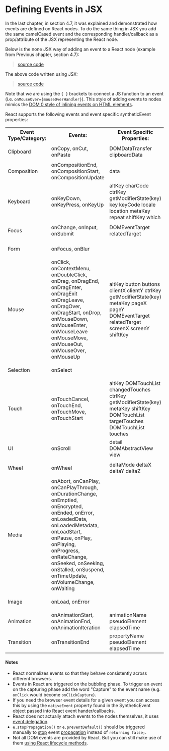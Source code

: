 # Defining Events in JSX

In the last chapter, in section 4.7, it was explained and demonstrated how events are defined on React nodes. To do the same thing in JSX you add the same camelCased event and the corresponding handler/callback as a prop/attribute of the JSX representing the React node.

Below is the none JSX way of adding an event to a React node (example from Previous chapter, section 4.7):

> [source code](https://jsfiddle.net/ct5acw2y/#tabs=js,result,html,resources)

The above code written using JSX:

> [source code](https://jsfiddle.net/tvmqwuu1/#tabs=js,result,html,resources)

Note that we are using the `{ }` brackets to connect a JS function to an event (i.e. `onMouseOver={mouseOverHandler}`). This style of adding events to nodes mimics the [DOM 0 style of inlining events on HTML elements](http://stackoverflow.com/questions/5642659/what-is-the-difference-between-dom-level-0-events-vs-dom-level-2-events).

React supports the following events and event specific syntheticEvent properties:

<table
<tr>
<th>Event Type/Category:</th>
<th>Events:</th>
<th>Event Specific Properties:</th>
</tr>
  <tr>
  	<td><p>Clipboard</p></td>
    <td>onCopy, onCut, onPaste</td>
	<td>DOMDataTransfer clipboardData</td>
  </tr>
  <tr>
  	<td><p>Composition</p></td>
    <td>onCompositionEnd, onCompositionStart, onCompositionUpdate</td>
	<td>data</td>
  </tr>
  <tr>
  	<td><p>Keyboard</p></td>
    <td>onKeyDown, onKeyPress, onKeyUp</td>
	<td>altKey
charCode
ctrlKey
getModifierState(key)
key
keyCode
locale
location
metaKey
repeat
shiftKey
which</td>
  </tr>
  <tr>
	  <td><p>Focus</p></td>
	<td>onChange, onInput, onSubmit</td>
  <td>DOMEventTarget relatedTarget</td>
  </tr>
  <tr>
	<td><p>Form</p></td>
  <td>onFocus, onBlur</td>
  <td></td>
  </tr>
  <tr>
	<td><p>Mouse</p></td>
  <td>onClick, onContextMenu, onDoubleClick, onDrag, onDragEnd, onDragEnter, onDragExit
onDragLeave, onDragOver, onDragStart, onDrop, onMouseDown, onMouseEnter, onMouseLeave
onMouseMove, onMouseOut, onMouseOver, onMouseUp</td>
  <td>altKey
button
buttons
clientX
clientY
ctrlKey
getModifierState(key)
metaKey
pageX
pageY
DOMEventTarget relatedTarget
screenX
screenY
shiftKey
  </td>
  </tr>
  <tr>
  <td><p>Selection</p></td>
  <td>onSelect</td>
  <td></td>
  </tr>
  <tr>
  <td><p>Touch</p></td>
  <td>onTouchCancel, onTouchEnd, onTouchMove, onTouchStart</td>
  <td>
  altKey
  DOMTouchList changedTouches
  ctrlKey
  getModifierState(key)
  metaKey
  shiftKey
  DOMTouchList targetTouches
  DOMTouchList touches
  </td>
  </tr>
  <tr>
  <td><p>UI</p></td>
  <td>onScroll</td>
  <td>
  detail
  DOMAbstractView view
  </td>
  </tr>
  <tr>
  <td><p>Wheel</p></td>
  <td>onWheel</td>
  <td>
  deltaMode
  deltaX
  deltaY
  deltaZ
  </td>
  </tr>

  <tr>
  <td><p>Media</p></td>
  <td>onAbort, onCanPlay, onCanPlayThrough, onDurationChange, onEmptied, onEncrypted, onEnded, onError, onLoadedData, onLoadedMetadata, onLoadStart, onPause, onPlay, onPlaying, onProgress, onRateChange, onSeeked, onSeeking, onStalled, onSuspend, onTimeUpdate, onVolumeChange, onWaiting</td>
  <td></td>
  </tr>

  <tr>
  <td><p>Image</p></td>
  <td>onLoad, onError</td>
  <td></td>
  </tr>

  <tr>
  <td><p>Animation</p></td>
  <td>onAnimationStart, onAnimationEnd, onAnimationIteration</td>
  <td>
  animationName
  pseudoElement
  elapsedTime
  </td>
  </tr>

  <tr>
  <td><p>Transition</p></td>
  <td>onTransitionEnd</td>
  <td>
  propertyName
  pseudoElement
  elapsedTime
  </td>
  </tr>

</table>


#### Notes

* React normalizes events so that they behave consistently across different browsers.
* Events in React are triggered on the bubbling phase. To trigger an event on the capturing phase add the word "Capture" to the event name (e.g. `onClick` would become `onClickCapture`).
* If you need the browser event details for a given event you can access this by using the `nativeEvent` property found in the SyntheticEvent object passed into React event hander/callbacks.
* React does not actually attach events to the nodes themselves, it uses [event delegation](http://domenlightenment.com/#11.14).
* `e.stopPropagation()` or `e.preventDefault()` should be triggered manually to [stop](http://domenlightenment.com/#11.9) event [propagation](http://domenlightenment.com/#11.10) instead of `returning false;`.
* Not all DOM events are provided by React. But you can still make use of them [using React lifecycle methods](https://facebook.github.io/react/tips/dom-event-listeners.html).
